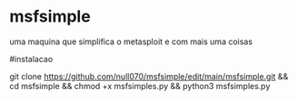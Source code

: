 # msfsimple
uma maquina que simplifica o metasploit e com mais uma coisas

#instalacao

git clone https://github.com/null070/msfsimple/edit/main/msfsimple.git && cd msfsimple && chmod +x msfsimples.py && python3 msfsimples.py
